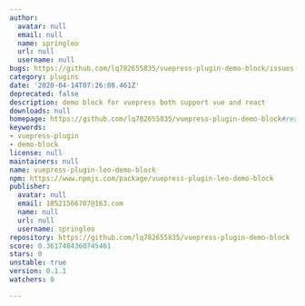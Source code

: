 ```yaml
---
author:
  avatar: null
  email: null
  name: springleo
  url: null
  username: null
bugs: https://github.com/lq782655835/vuepress-plugin-demo-block/issues
category: plugins
date: '2020-04-14T07:26:08.461Z'
deprecated: false
description: demo block for vuepress both support vue and react
downloads: null
homepage: https://github.com/lq782655835/vuepress-plugin-demo-block#readme
keywords:
- vuepress-plugin
- demo-block
license: null
maintainers: null
name: vuepress-plugin-leo-demo-block
npm: https://www.npmjs.com/package/vuepress-plugin-leo-demo-block
publisher:
  avatar: null
  email: 18521566707@163.com
  name: null
  url: null
  username: springleo
repository: https://github.com/lq782655835/vuepress-plugin-demo-block
score: 0.3617484360745461
stars: 0
unstable: true
version: 0.1.1
watchers: 0

---
```


